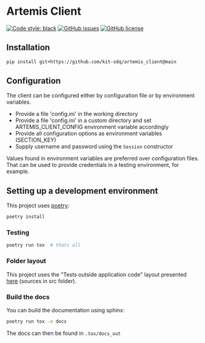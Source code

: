 # Artemis Client

[![Code style: black](https://img.shields.io/badge/code%20style-black-000000.svg)](https://github.com/psf/black)
[![GitHub issues](https://img.shields.io/github/issues/kit-sdq/artemis_client.svg?style=square)](https://github.com/kit-sdq/artemis_client/issues)
[![GitHub license](https://img.shields.io/badge/license-MIT-blue.svg?style=square)](https://github.com/kit-sdq/artemis_client/blob/main/LICENSE.md)

## Installation
```bash
pip install git+https://github.com/kit-sdq/artemis_client@main
```

## Configuration
The client can be configured either by configuration file or by environment variables.

- Provide a file 'config.ini' in the working directory
- Provide a file 'config.ini' in a custom directory and set ARTEMIS_CLIENT_CONFIG environment variable accordingly
- Provide all configuration options as environment variables (SECTION_KEY)
- Supply username and password using the `Session` constructor

Values found in environment variables are preferred over configuration files. That can be used to provide credentials in a testing environment, for example.


## Setting up a development environment

This project uses [poetry](https://python-poetry.org/):
```bash
poetry install
```


### Testing

```bash
poetry run tox  # thats all
```

### Folder layout
This project uses the "Tests outside application code" layout presented [here](https://docs.pytest.org/en/6.2.x/goodpractices.html#test-discovery) (sources in src folder).

### Build the docs
You can build the documentation using sphinx:

```bash
poetry run tox -e docs
```

The docs can then be found in `.tox/docs_out`

